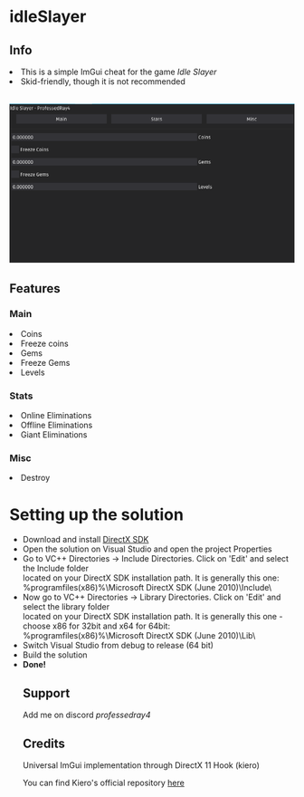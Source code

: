 # idleSlayer

## Info
<li>This is a simple ImGui cheat for the game <i>Idle Slayer</i></li>
<li>Skid-friendly, though it is not recommended</li>
<br>

![pic](example.png "pic")
## Features 
### Main
<li>Coins</li>
<li>Freeze coins</li>
<li>Gems</li>
<li>Freeze Gems</li>
<li>Levels</li>

### Stats
<li>Online Eliminations</li>
<li>Offline Eliminations</li>
<li>Giant Eliminations</li>

### Misc
<li>Destroy</li>

<h1>Setting up the solution</h1>
<ul>
  <li>Download and install <a href="https://www.microsoft.com/en-us/download/details.aspx?id=6812">DirectX SDK</a></li>
  <li>Open the solution on Visual Studio and open the project Properties</li>
  <li>Go to VC++ Directories -> Include Directories. Click on 'Edit' and select the Include folder <br/>located on your DirectX SDK installation path. It is generally this one: <br/>%programfiles(x86)%\Microsoft DirectX SDK (June 2010)\Include\
  <li>Now go to VC++ Directories -> Library Directories. Click on 'Edit' and select the library folder <br/> located on your DirectX SDK installation path. It is generally this one - choose x86 for 32bit and x64 for 64bit: <br/>%programfiles(x86)%\Microsoft DirectX SDK (June 2010)\Lib\</li>
  <li>Switch Visual Studio from debug to release (64 bit) </li>
  <li>Build the solution</li>
  <li><b>Done!</b></li
</ul>

## Support
<p>Add me on discord <i>professedray4</i></p>

## Credits
<p>Universal ImGui implementation through DirectX 11 Hook (kiero)</p>
<p>You can find Kiero's official repository <a href="https://github.com/Rebzzel/kiero">here</a>
